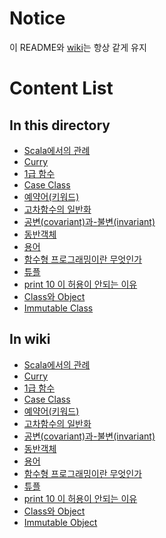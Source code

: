 # Notice
  이 README와 [wiki](../../../wiki)는 항상 같게 유지 

# Content List
## In this directory
- [Scala에서의 관례](Scala%20Convention.md)
- [Curry](http://loustler.io/2016/10/30/scala_partial_application/)
- [1급 함수](First%20Class.md)
- [Case Class](Case%20Class.md)
- [예약어(키워드)](keyword.md)
- [고차함수의 일반화](HOF(Higher%20Order%20Function).md)
- [공변(covariant)과-불변(invariant)](convariant%20and%20invariant.md)
- [동반객체](Companion%20Object.md)
- [용어](term.md)
- [함수형 프로그래밍이란 무엇인가](what%20is%20functional%20programming.md)
- [튜플](tuple.md)
- [print 10 이 허용이 안되는 이유](Not%20Allow%20println%2010.md)
- [Class와 Object](Class%20and%20Object.md)
- [Immutable Class](Immutable%20Object.md)

## In wiki
- [Scala에서의 관례](../../../wiki/Scala에서의-관례)
- [Curry](http://loustler.io/2016/10/30/scala_partial_application/)
- [1급 함수](../../../wiki/First-Class)
- [Case Class](../../../wiki/Case-Class)
- [예약어(키워드)](../../../wiki/keyword)
- [고차함수의 일반화](../../../wiki/고차함수-일반화)
- [공변(covariant)과-불변(invariant)](../../../wiki/공변(covariant)과-불변(invariant))
- [동반객체](../../../wiki/동반-객체)
- [용어](../../../wiki/용어)
- [함수형 프로그래밍이란 무엇인가](../../../wiki/함수형-프로그래밍이란-무엇인가%3F)
- [튜플](../../../wiki/Tuple)
- [print 10 이 허용이 안되는 이유](../../../wiki/println-10-이-허용되지-않는-이유)
- [Class와 Object](../../../wiki/Class-and-Object)
- [Immutable Object](../../../wiki/Immutable-Object)